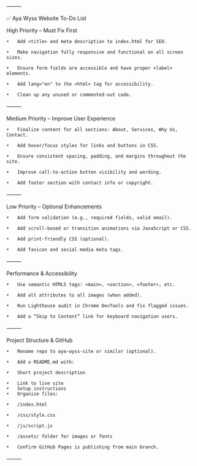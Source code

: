 ⸻

✅ Aya Wyss Website To-Do List

High Priority – Must Fix First

	•	Add <title> and meta description to index.html for SEO.
 
	•	Make navigation fully responsive and functional on all screen sizes.
 
	•	Ensure form fields are accessible and have proper <label> elements.
 
	•	Add lang="en" to the <html> tag for accessibility.
 
	•	Clean up any unused or commented-out code.

⸻

Medium Priority – Improve User Experience

	•	Finalize content for all sections: About, Services, Why Us, Contact.
 
	•	Add hover/focus styles for links and buttons in CSS.
 
	•	Ensure consistent spacing, padding, and margins throughout the site.
 
	•	Improve call-to-action button visibility and wording.
 
	•	Add footer section with contact info or copyright.

⸻

Low Priority – Optional Enhancements

	•	Add form validation (e.g., required fields, valid email).
 
	•	Add scroll-based or transition animations via JavaScript or CSS.
 
	•	Add print-friendly CSS (optional).
 
	•	Add favicon and social media meta tags.

⸻

Performance & Accessibility

	•	Use semantic HTML5 tags: <main>, <section>, <footer>, etc.
 
	•	Add alt attributes to all images (when added).
 
	•	Run Lighthouse audit in Chrome DevTools and fix flagged issues.
 
	•	Add a “Skip to Content” link for keyboard navigation users.

⸻

Project Structure & GitHub

	•	Rename repo to aya-wyss-site or similar (optional).
 
	•	Add a README.md with:
 
	•	Short project description
 
	•	Link to live site
	•	Setup instructions
	•	Organize files:
 
	•	/index.html
 
	•	/css/style.css
 
	•	/js/script.js
 
	•	/assets/ folder for images or fonts
 
	•	Confirm GitHub Pages is publishing from main branch.

⸻

<!--
**Aya-Wyss/aya-wyss** is a ✨ _special_ ✨ repository because its `README.md` (this file) appears on your GitHub profile.

Here are some ideas to get you started:

- 🔭 I’m currently working on ...
- 🌱 I’m currently learning ...
- 👯 I’m looking to collaborate on ...
- 🤔 I’m looking for help with ...
- 💬 Ask me about ...
- 📫 How to reach me: ...
- 😄 Pronouns: ...
- ⚡ Fun fact: ...
-->
